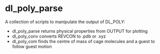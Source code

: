 dl_poly_parse
=============

A collection of scripts to manipulate the output of DL_POLY:
* dl_poly_parse returns physical properties from OUTPUT for plotting
* dl_poly_conv converts REVCON to .pdb or .xyz
* dl_poly_com finds the centre of mass of cage molecules and a guest to follow guest motion
